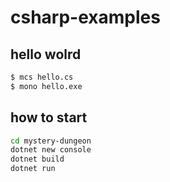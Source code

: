 # csharp-examples

## hello wolrd
``` bash
$ mcs hello.cs
$ mono hello.exe
```

## how to start
``` bash
cd mystery-dungeon
dotnet new console
dotnet build
dotnet run
```
